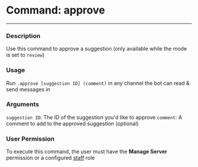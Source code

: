 # Command: approve
---
### Description
Use this command to approve a suggestion (only available while the mode is set to `review`)

### Usage
Run `.approve [suggestion ID] (comment)` in any channel the bot can read & send messages in

### Arguments
`suggestion ID`: The ID of the suggestion you'd like to approve
`comment`: A comment to add to the approved suggestion (optional) 

### User Permission
To execute this command, the user must have the **Manage Server** permission or a configured [staff](/config/staffroles.md) role
